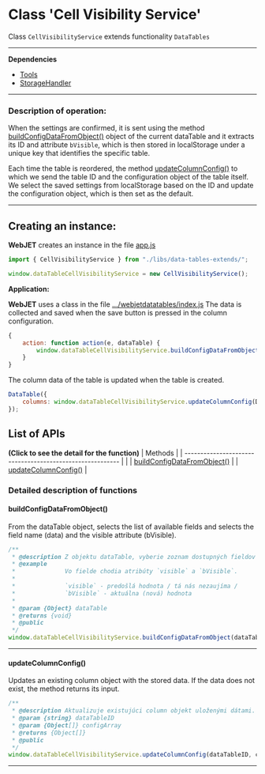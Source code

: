 # Class 'Cell Visibility Service'

Class `CellVisibilityService` extends functionality `DataTables`

***

**Dependencies**

- [Tools](tools.md)
- [StorageHandler](storage-handler.md)
***

### Description of operation:

When the settings are confirmed, it is sent using the method [buildConfigDataFromObject()](#buildconfigdatafromobject) object of the current dataTable and it extracts its ID and attribute `bVisible`, which is then stored in localStorage under a unique key that identifies the specific table.

Each time the table is reordered, the method [updateColumnConfig()](#updatecolumnconfig) to which we send the table ID and the configuration object of the table itself. We select the saved settings from localStorage based on the ID and update the configuration object, which is then set as the default.

***

## Creating an instance:

**WebJET** creates an instance in the file [app.js](https://github.com/webjetcms/webjetcms/blob/main/src/main/webapp/admin/v9/src/js/app.js)
```javascript
import { CellVisibilityService } from "./libs/data-tables-extends/";

window.dataTableCellVisibilityService = new CellVisibilityService();
```

**Application:**

**WebJET** uses a class in the file [.../webjetdatatables/index.js](https://github.com/webjetcms/webjetcms/blob/main/src/main/webapp/admin/v9/npm_packages/webjetdatatables/index.js)
The data is collected and saved when the save button is pressed in the column configuration.

```javascript
{
	action: function action(e, dataTable) {
		window.dataTableCellVisibilityService.buildConfigDataFromObject(dataTable);
	}
}
```

The column data of the table is updated when the table is created.

```javascript
DataTable({
	columns: window.dataTableCellVisibilityService.updateColumnConfig(DATA.id, DATA.columns),
});
```

## List of APIs

**(Click to see the detail for the function)**
| Methods | | --------------------------------------------------------- | | | [buildConfigDataFromObject()](#buildconfigdatafromobject) | | [updateColumnConfig()](#updatecolumnconfig)               |

### Detailed description of functions

#### buildConfigDataFromObject()

From the dataTable object, selects the list of available fields and selects the field name (data) and the visible attribute (bVisible).

```javascript
/**
 * @description Z objektu dataTable, vyberie zoznam dostupných fieldov a vyberie z nich názov fieldu (data) a atribút visible (bVisible).
 * @example
 *              Vo fielde chodia atribúty `visible` a `bVisible`.
 *
 *              `visible` - predošlá hodnota / tá nás nezaujíma /
 *              `bVisible` - aktuálna (nová) hodnota
 *
 * @param {Object} dataTable
 * @returns {void}
 * @public
 */
window.dataTableCellVisibilityService.buildConfigDataFromObject(dataTable);
```

***
#### updateColumnConfig()

Updates an existing column object with the stored data. If the data does not exist, the method returns its input.

```javascript
/**
 * @description Aktualizuje existujúci column objekt uloženými dátami. Ak dáta neexistujú, metóda vráti jej vstup.
 * @param {string} dataTableID
 * @param {Object[]} configArray
 * @returns {Object[]}
 * @public
 */
window.dataTableCellVisibilityService.updateColumnConfig(dataTableID, configArray);
```

***
